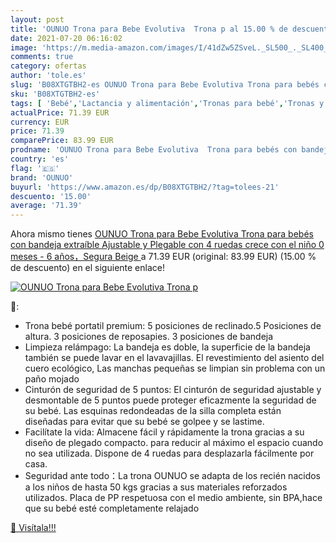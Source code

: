 ```yaml
---
layout: post
title: 'OUNUO Trona para Bebe Evolutiva  Trona p al 15.00 % de descuento'
date: 2021-07-20 06:16:02
image: 'https://m.media-amazon.com/images/I/41dZw5ZSveL._SL500_._SL400_.jpg'
comments: true
category: ofertas
author: 'tole.es'
slug: 'B08XTGTBH2-es OUNUO Trona para Bebe Evolutiva Trona para bebés con...'
sku: 'B08XTGTBH2-es'
tags: [ 'Bebé','Lactancia y alimentación','Tronas para bebé','Tronas y asientos','bebe','bebés','ounuo','trona', ]
actualPrice: 71.39 EUR
currency: EUR
price: 71.39
comparePrice: 83.99 EUR
prodname: 'OUNUO Trona para Bebe Evolutiva  Trona para bebés con bandeja extraíble  Ajustable y Plegable con 4 ruedas   crece con el niño 0 meses - 6 años，Segura  Beige '
country: 'es'
flag: '🇪🇸'
brand: 'OUNUO'
buyurl: 'https://www.amazon.es/dp/B08XTGTBH2/?tag=tolees-21'
descuento: '15.00'
average: '71.39'
---
```


Ahora mismo tienes [OUNUO Trona para Bebe Evolutiva  Trona para bebés con bandeja extraíble  Ajustable y Plegable con 4 ruedas   crece con el niño 0 meses - 6 años，Segura  Beige ](https://www.amazon.es/dp/B08XTGTBH2/?tag=tolees-21) a 71.39 EUR (original: 83.99 EUR) (15.00 %  de descuento) en el siguiente enlace!

[![OUNUO Trona para Bebe Evolutiva  Trona p](https://m.media-amazon.com/images/I/41dZw5ZSveL._SL500_._SL400_.jpg)](https://www.amazon.es/dp/B08XTGTBH2/?tag=tolees-21)

🔎:

- Trona bebé portatil premium: 5 posiciones de reclinado.5 Posiciones de altura. 3 posiciones de reposapies. 3 posiciones de bandeja
- Limpieza relámpago: La bandeja es doble, la superficie de la bandeja también se puede lavar en el lavavajillas. El revestimiento del asiento del cuero ecológico, Las manchas pequeñas se limpian sin problema con un paño mojado
- Cinturón de seguridad de 5 puntos: El cinturón de seguridad ajustable y desmontable de 5 puntos puede proteger eficazmente la seguridad de su bebé. Las esquinas redondeadas de la silla completa están diseñadas para evitar que su bebé se golpee y se lastime.
- Facilítate la vida: Almacene fácil y rápidamente la trona gracias a su diseño de plegado compacto. para reducir al máximo el espacio cuando no sea utilizada. Dispone de 4 ruedas para desplazarla fácilmente por casa.
- Seguridad ante todo：La trona OUNUO se adapta de los recién nacidos a los niños de hasta 50 kgs gracias a sus materiales reforzados utilizados. Placa de PP respetuosa con el medio ambiente, sin BPA,hace que su bebé esté completamente relajado

[🛒 Visítala!!!](https://www.amazon.es/dp/B08XTGTBH2/?tag=tolees-21)
